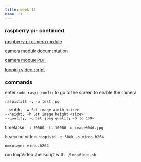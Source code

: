```yaml
---
title: week 11
name: 11
---
```


<h3 class="text-muted">raspberry pi - continued</h3>

<a href="http://www.raspberrypi.org/documentation/usage/camera/README.md" target="_blank" class="inline">raspberry pi camera module</a>

<a href="http://elinux.org/Rpi_Camera_Module" target="_blank" class="inline">camera module documentation</a>

<a href="{{site.url}}/media/RaspiCamDocumentation.pdf" target="_blank" class="inline">camera module PDF</a>

<a href="https://github.com/notandrewkaye/loopVideo" target="_blank" class="inline">looping video script</a>

<h3 class="text-muted">commands</h3>

enter `sudo raspi-config` to go to the screen to enable the camera

`raspistill -v -o test.jpg`

	--width, -w Set image width <size>
	--height, -h Set image height <size>
	--quality, -q Set jpeg quality <0 to 100>

timelapse: `-t 60000 -tl 10000 -o image%04d.jpg`

5 second video: `raspivid -t 5000 -o video.h264`

`omxplayer video.h264`

run loopVideo shellscript with `./loopVideo.sh`

